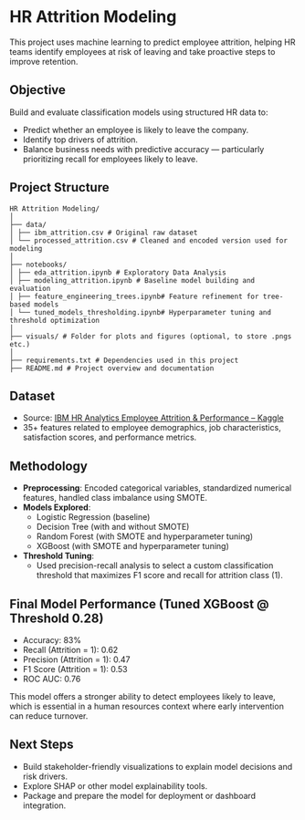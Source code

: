 # HR Attrition Modeling

This project uses machine learning to predict employee attrition, helping HR teams identify employees at risk of leaving and take proactive steps to improve retention.

## Objective

Build and evaluate classification models using structured HR data to:
- Predict whether an employee is likely to leave the company.
- Identify top drivers of attrition.
- Balance business needs with predictive accuracy — particularly prioritizing recall for employees likely to leave.

## Project Structure

```
HR Attrition Modeling/
│
├── data/
│ ├── ibm_attrition.csv # Original raw dataset
│ └── processed_attrition.csv # Cleaned and encoded version used for modeling
│
├── notebooks/
│ ├── eda_attrition.ipynb # Exploratory Data Analysis
│ ├── modeling_attrition.ipynb # Baseline model building and evaluation
│ ├── feature_engineering_trees.ipynb# Feature refinement for tree-based models
│ └── tuned_models_thresholding.ipynb# Hyperparameter tuning and threshold optimization
│
├── visuals/ # Folder for plots and figures (optional, to store .pngs etc.)
│
├── requirements.txt # Dependencies used in this project
├── README.md # Project overview and documentation
```


## Dataset

- Source: [IBM HR Analytics Employee Attrition & Performance – Kaggle](https://www.kaggle.com/datasets/pavansubhasht/ibm-hr-analytics-attrition-dataset)
- 35+ features related to employee demographics, job characteristics, satisfaction scores, and performance metrics.

## Methodology

- **Preprocessing**: Encoded categorical variables, standardized numerical features, handled class imbalance using SMOTE.
- **Models Explored**:
  - Logistic Regression (baseline)
  - Decision Tree (with and without SMOTE)
  - Random Forest (with SMOTE and hyperparameter tuning)
  - XGBoost (with SMOTE and hyperparameter tuning)
- **Threshold Tuning**:
  - Used precision-recall analysis to select a custom classification threshold that maximizes F1 score and recall for attrition class (1).

## Final Model Performance (Tuned XGBoost @ Threshold 0.28)

- Accuracy: 83%
- Recall (Attrition = 1): 0.62
- Precision (Attrition = 1): 0.47
- F1 Score (Attrition = 1): 0.53
- ROC AUC: 0.76

This model offers a stronger ability to detect employees likely to leave, which is essential in a human resources context where early intervention can reduce turnover.

## Next Steps

- Build stakeholder-friendly visualizations to explain model decisions and risk drivers.
- Explore SHAP or other model explainability tools.
- Package and prepare the model for deployment or dashboard integration.